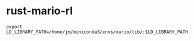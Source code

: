 # rust-mario-rl

```
export LD_LIBRARY_PATH=/home/jm/miniconda3/envs/mario/lib/:$LD_LIBRARY_PATH
```